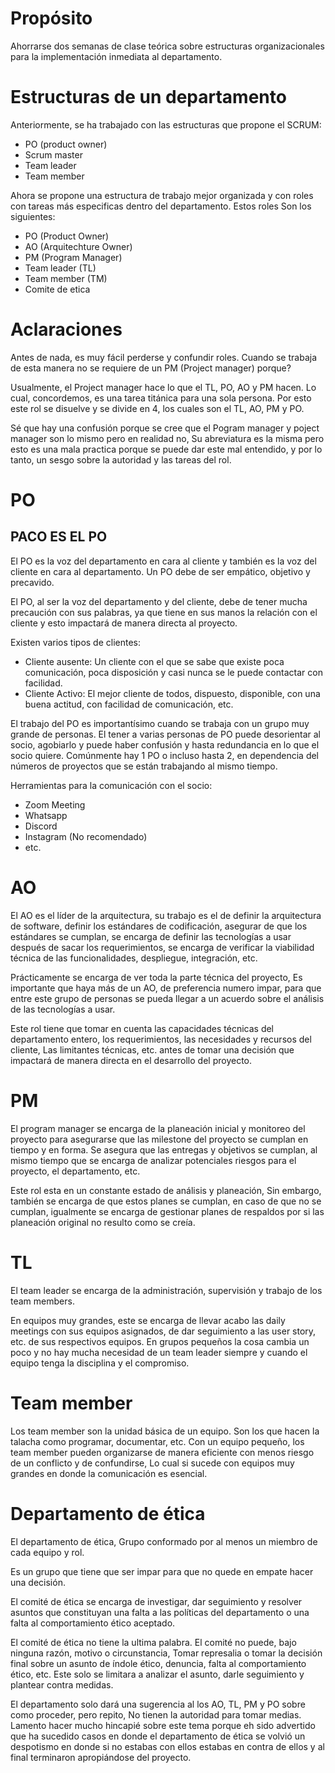 # Propósito

Ahorrarse dos semanas de clase teórica sobre estructuras organizacionales para la implementación inmediata al departamento.

# Estructuras de un departamento

Anteriormente, se ha trabajado con las estructuras que propone el SCRUM:

- PO (product owner)
- Scrum master
- Team leader
- Team member

Ahora se propone una estructura de trabajo mejor organizada y con roles con tareas más especificas dentro del departamento. Estos roles Son los siguientes:

- PO (Product Owner)
- AO (Arquitechture Owner)
- PM (Program Manager)
- Team leader (TL)
- Team member (TM)
- Comite de etica

# Aclaraciones

Antes de nada, es muy fácil perderse y confundir roles. Cuando se trabaja de esta manera no se requiere de un PM (Project manager) porque? 

Usualmente, el Project manager hace lo que el TL, PO, AO y PM hacen. Lo cual, concordemos, es una tarea titánica para una sola persona. Por esto este rol se disuelve y se divide en 4, los cuales son el TL, AO, PM y PO.

Sé que hay una confusión porque se cree que el Pogram manager y poject manager son lo mismo pero en realidad no, Su abreviatura es la misma pero esto es una mala practica porque se puede dar este mal entendido, y por lo tanto, un sesgo sobre la autoridad y las tareas del rol.

# PO

## PACO ES EL PO

El PO es la voz del departamento en cara al cliente y también es la voz del cliente en cara al departamento. Un PO debe de ser empático, objetivo y precavido.

El PO, al ser la voz del departamento y del cliente, debe de tener mucha precaución con sus palabras, ya que tiene en sus manos la relación con el cliente y esto impactará de manera directa al proyecto.

Existen varios tipos de clientes:

- Cliente ausente: Un cliente con el que se sabe que existe poca comunicación, poca disposición y casi nunca se le puede contactar con facilidad.
- Cliente Activo: El mejor cliente de todos, dispuesto, disponible, con una buena actitud, con facilidad de comunicación, etc.

El trabajo del PO es importantísimo cuando se trabaja con un grupo muy grande de personas. El tener a varias personas de PO puede desorientar al socio, agobiarlo y puede haber confusión y hasta redundancia en lo que el socio quiere. Comúnmente hay 1 PO o incluso hasta 2, en dependencia del números de proyectos que se están trabajando al mismo tiempo. 

Herramientas para la comunicación con el socio:

- Zoom Meeting
- Whatsapp
- Discord
- Instagram (No recomendado)
- etc.

# AO

El AO es el líder de la arquitectura, su trabajo es el de definir la arquitectura de software, definir los estándares de codificación, asegurar de que los estándares se cumplan, se encarga de definir las tecnologías a usar después de sacar los requerimientos, se encarga de verificar la viabilidad técnica de las funcionalidades, despliegue, integración, etc. 

Prácticamente se encarga de ver toda la parte técnica del proyecto, Es importante que haya más de un AO, de preferencia numero impar, para que entre este grupo de personas se pueda llegar a un acuerdo sobre el análisis de las tecnologías a usar. 

Este rol tiene que tomar en cuenta las capacidades técnicas del departamento entero, los requerimientos, las necesidades y recursos del cliente, Las limitantes técnicas, etc. antes de tomar una decisión que impactará de manera directa en el desarrollo del proyecto.

# PM

El program manager se encarga de la planeación inicial y monitoreo del proyecto para asegurarse que las milestone del proyecto se cumplan en tiempo y en forma. Se asegura que las entregas y objetivos se cumplan, al mismo tiempo que se encarga de analizar potenciales riesgos para el proyecto, el departamento, etc. 

Este rol esta en un constante estado de análisis y planeación, Sin embargo, también se encarga de que estos planes se cumplan, en caso de que no se cumplan, igualmente se encarga de gestionar planes de respaldos por si las planeación original no resulto como se creía. 

# TL

El team leader  se encarga de la administración, supervisión y trabajo de los team members.

En equipos muy grandes, este se encarga de llevar acabo las daily meetings con sus equipos asignados, de dar seguimiento a las user story, etc. de sus respectivos equipos. En grupos pequeños la cosa cambia un poco y no hay mucha necesidad de un team leader siempre y cuando el equipo tenga la disciplina y el compromiso.

# Team member

Los team member son la unidad básica de un equipo. Son los que hacen la talacha como programar, documentar, etc. Con un equipo pequeño, los team member pueden organizarse de manera eficiente con menos riesgo de un conflicto y de confundirse, Lo cual si sucede con equipos muy grandes en donde la comunicación es esencial. 

# Departamento de ética

El departamento de ética, Grupo conformado por al menos un miembro de cada equipo y rol.

Es un grupo que tiene que ser impar para que no quede en empate hacer una decisión. 

El comité de ética se encarga de investigar, dar seguimiento y resolver asuntos que constituyan una falta a las políticas del departamento o una falta al comportamiento ético aceptado. 

El comité de ética no tiene la ultima palabra. El comité no puede, bajo ninguna razón, motivo o circunstancia, Tomar represalia o tomar la decisión final sobre un asunto de índole ético, denuncia, falta al comportamiento ético, etc. Este solo se limitara a analizar el asunto, darle seguimiento y plantear contra medidas. 

El departamento solo dará una sugerencia al los AO, TL, PM y PO sobre como proceder, pero repito, No tienen la autoridad para tomar medias. Lamento hacer mucho hincapié sobre este tema porque eh sido advertido que ha sucedido casos en donde el departamento de ética se volvió un despotismo en donde si no estabas con ellos estabas en contra de ellos y al final terminaron apropiándose del proyecto.
